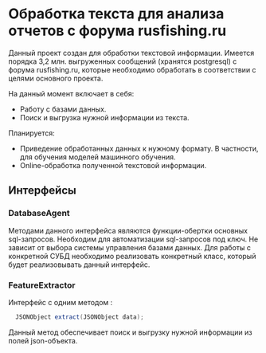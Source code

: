 # Обработка текста для анализа отчетов с форума rusfishing.ru

Данный проект создан для обработки текстовой информации. Имеется порядка 3,2 млн. выгруженных сообщений (хранятся postgresql) с форума rusfishing.ru, которые необходимо обработать в соответствии с целями основного проекта.

На данный момент включает в себя:

* Работу с базами данных.
* Поиск и выгрузка нужной информации из текста.

Планируется:

* Приведение обработанных данных к нужному формату. В частности, для обучения моделей машинного обучения.
* Online-обработка полученной текстовой информации.

## Интерфейсы

### DatabaseAgent

Методами данного интерфейса являются функции-обертки основных sql-запросов. Необходим для автоматизации sql-запросов под ключ. Не зависит от выбора системы управления базами данных. Для работы с конкретной СУБД необходимо реализовать конкретный класс, который будет реализовывать данный интерфейс.

### FeatureExtractor

Интерфейс с одним методом :

```java
  JSONObject extract(JSONObject data);
```

Данный метод обеспечивает поиск и выгрузку нужной информации из полей json-объекта.
